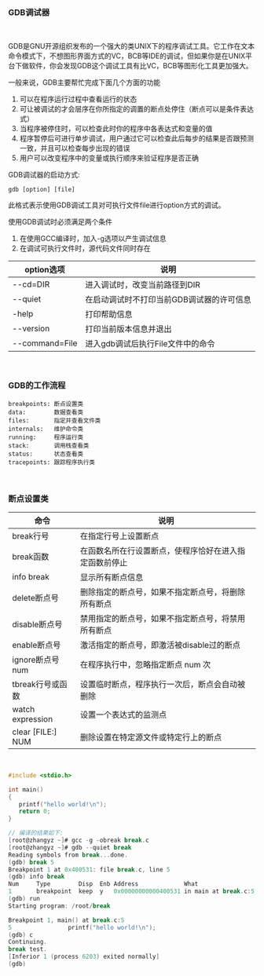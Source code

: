 
### GDB调试器

<br/>

GDB是GNU开源组织发布的一个强大的类UNIX下的程序调试工具。它工作在文本命令模式下，不想图形界面方式的VC，BCB等IDE的调试，但如果你是在UNIX平台下做软件，你会发现GDB这个调试工具有比VC，BCB等图形化工具更加强大。

一般来说，GDB主要帮忙完成下面几个方面的功能

1) 可以在程序运行过程中查看运行的状态
2) 可让被调试的才会层序在你所指定的调置的断点处停住（断点可以是条件表达式）
3) 当程序被停住时，可以检查此时你的程序中各表达式和变量的值
4) 程序暂停后可进行单步调试，用户通过它可以检查此后每步的结果是否跟预测一致，并且可以检查每步出现的错误
5) 用户可以改变程序中的变量或执行顺序来验证程序是否正确

GDB调试器的启动方式:

```shell
gdb [option] [file]
```

此格式表示使用GDB调试工具对可执行文件file进行option方式的调试。

使用GDB调试时必须满足两个条件
1) 在使用GCC编译时，加入-g选项以产生调试信息
2) 在调试可执行文件时，源代码文件同时存在

| option选项 | 说明 |
|------------|-----|
| --cd=DIR    | 进入调试时，改变当前路径到DIR |
| --quiet     | 在启动调试时不打印当前GDB调试器的许可信息 |
| -help       | 打印帮助信息 |
| --version   | 打印当前版本信息并退出 |
| --command=File | 进入gdb调试后执行File文件中的命令 |

<br/>

### GDB的工作流程

```shell
breakpoints: 断点设置类
data:        数据查看类
files:       指定并查看文件类
internals:   维护命令类
running:     程序运行类
stack:       调用栈查看类
status:      状态查看类
tracepoints: 跟踪程序执行类
```

<br/>

### 断点设置类

| 命令 | 说明 |
|------|------|
| break行号 | 在指定行号上设置断点 |
| break函数 | 在函数名所在行设置断点，使程序恰好在进入指定函数前停止 |
| info break | 显示所有断点信息 |
| delete断点号 | 删除指定的断点号，如果不指定断点号，将删除所有断点 |
| disable断点号 | 禁用指定的断点号，如果不指定断点号，将禁用所有断点 |
| enable断点号 | 激活指定的断点号，即激活被disable过的断点 |
| ignore断点号num | 在程序执行中，忽略指定断点 num 次 |
| tbreak行号或函数 | 设置临时断点，程序执行一次后，断点会自动被删除 |
| watch expression | 设置一个表达式的监测点 |
| clear [FILE:] NUM | 删除设置在特定源文件或特定行上的断点 |

<br/>

```c
#include <stdio.h>

int main()
{
   printf("hello world!\n");
   return 0;
}

// 编译的结果如下:
[root@zhangyz ~]# gcc -g -obreak break.c
[root@zhangyz ~]# gdb --quiet break
Reading symbols from break...done.
(gdb) break 5
Breakpoint 1 at 0x400531: file break.c, line 5
(gdb) info break
Num     Type        Disp  Enb Address             What
1       breakpoint  keep  y   0x00000000000400531 in main at break.c:5
(gdb) run
Starting program: /root/break

Breakpoint 1, main() at break.c:5
5                printf("hello world!\n");
(gdb) c
Continuing.
break test.
[Inferior 1 (process 6203) exited normally]
(gdb)
```


